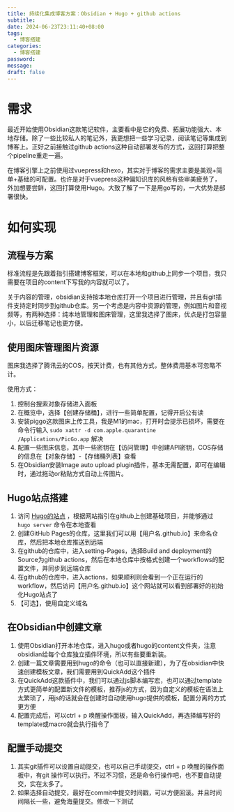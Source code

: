 ```yaml
---
title: 持续化集成博客方案：Obsidian + Hugo + github actions
subtitle: 
date: 2024-06-23T23:11:40+08:00
tags:
  - 博客搭建
categories:
  - 博客搭建
password: 
message: 
draft: false
---
```



# 需求

最近开始使用Obsidian这款笔记软件，主要看中是它的免费、拓展功能强大、本地存储。除了一些比较私人的笔记外，我更想把一些学习记录，阅读笔记等集成到博客上。正好之前接触过github actions这种自动部署发布的方式，这回打算把整个pipeline重走一遍。

在博客引擎上之前使用过vuepress和hexo，其实对于博客的需求主要是美观+简单+基础的可配置。也许是对于vuepress这种偏知识库的风格有些审美疲劳了，外加想要尝鲜，这回打算使用Hugo。大致了解了一下是用go写的，一大优势是部署很快。

# 如何实现

## 流程与方案

标准流程是先跟着指引搭建博客框架，可以在本地和github上同步一个项目，我只需要在项目的content下写我的内容就可以了。

关于内容的管理，obsidian支持按本地仓库打开一个项目进行管理，并且有git插件支持定时同步到github仓库。另一个考虑是内容中资源的管理，例如图片和音视频等，有两种选择：纯本地管理和图床管理，这里我选择了图床，优点是打包容量小，以后迁移笔记也更方便。

## 使用图床管理图片资源

图床我选择了腾讯云的COS，按天计费，也有其他方式，整体费用基本可忽略不计。

使用方式：

1. 控制台搜索对象存储进入面板
2. 在概览中，选择【创建存储桶】，进行一些简单配置，记得开启公有读
3. 安装piggo这款图床上传工具，我是M1的mac，打开时会提示已损坏，需要在命令行输入 `sudo xattr -d com.apple.quarantine /Applications/PicGo.app` 解决
4. 配置一些图床信息，其中一些密钥在【访问管理】中创建API密钥，COS存储的信息在【对象存储】-【存储桶列表】查看
5. 在Obsidian安装Image auto upload plugin插件，基本无需配置，即可在编辑时，通过拖动or粘贴方式自动上传图片。

## Hugo站点搭建

1. 访问 [Hugo的站点](https://gohugo.io/) ，根据网站指引在github上创建基础项目，并能够通过
    `hugo server` 命令在本地查看
2. 创建GitHub Pages的仓库，这里我们可以用【用户名.github.io】来命名仓库，然后把本地仓库推送到远端
3. 在github的仓库中，进入setting-Pages，选择Build and deployment的Source为github actions，然后在本地仓库中按格式创建一个workflows的配置文件，并同步到远端仓库
4. 在github的仓库中，进入actions，如果顺利则会看到一个正在运行的workflow，然后访问【用户名.github.io】这个网站就可以看到部署好的初始化Hugo站点了
5. 【可选】，使用自定义域名

## 在Obsidian中创建文章

1. 使用Obsidian打开本地仓库，进入hugo或者hugo的content文件夹，注意obsidian给每个仓库独立插件环境，所以有些要重新装。
2. 创建一篇文章需要用到hugo的命令（也可以直接新建），为了在obsidian中快速创建模板文章，我们需要用到QuickAdd这个插件
3. 在QuickAdd这款插件中，我们可以通过js脚本编写宏，也可以通过template方式更简单的配置新文件的模板，推荐js的方式，因为自定义的模板在语法上太繁琐了，用js的话就会在创建时自动使用hugo提供的模板，配置分离的方式更方便
4. 配置完成后，可以ctrl + p 唤醒操作面板，输入QuickAdd，再选择编写好的template或macro就会执行指令了

## 配置手动提交

1. 其实git插件可以设置自动提交，也可以自己手动提交，ctrl + p 唤醒的操作面板中，有git 操作可以执行。不过不习惯，还是命令行操作吧，也不要自动提交，实在太多了。
2. 如果选择自动提交，最好在commit中提交时间戳，可以方便回滚。并且时间间隔长一些，避免海量提交。修改一下测试

